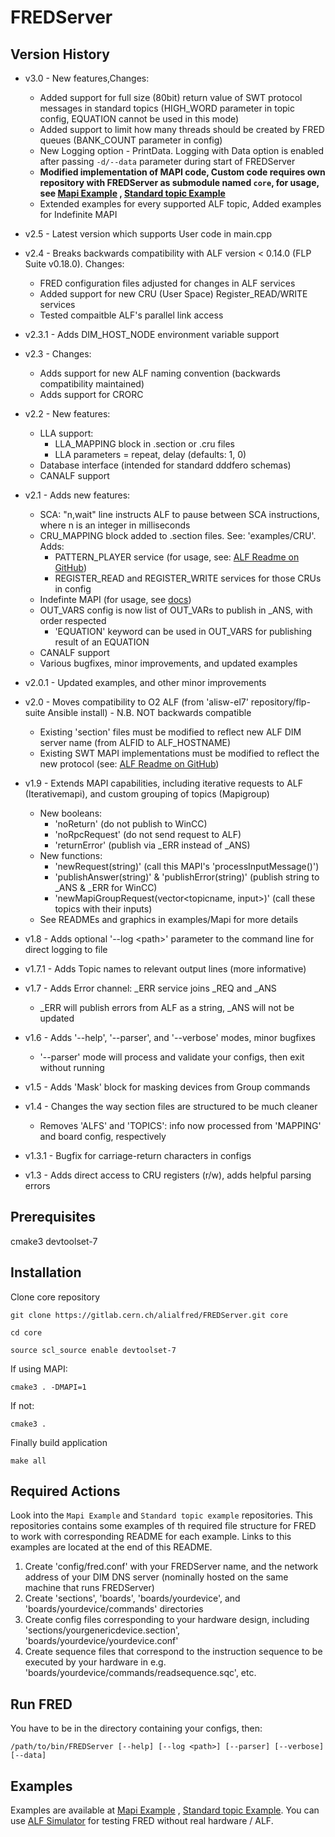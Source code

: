 # FREDServer

## Version History
* v3.0 - New features,Changes:
  - Added support for full size (80bit) return value of SWT protocol messages in standard topics (HIGH_WORD parameter in topic config, EQUATION cannot be used in this mode)
  - Added support to limit how many threads should be created by FRED queues (BANK_COUNT parameter in config)
  - New Logging option - PrintData. Logging with Data option is enabled after passing `-d/--data` parameter during start of FREDServer
  - **Modified implementation of MAPI code, Custom code requires own repository with FREDServer as submodule named `core`, for usage, see [Mapi Example](https://gitlab.cern.ch/alialfred/fred_mapiexample) , [Standard topic Example](https://gitlab.cern.ch/alialfred/fred_example)**
  - Extended examples for every supported ALF topic, Added examples for Indefinite MAPI

* v2.5 - Latest version which supports User code in main.cpp
* v2.4 - Breaks backwards compatibility with ALF version < 0.14.0 (FLP Suite v0.18.0). Changes:
  - FRED configuration files adjusted for changes in ALF services
  - Added support for new CRU (User Space) Register_READ/WRITE services
  - Tested compaitble ALF's parallel link access
* v2.3.1 - Adds DIM_HOST_NODE environment variable support
* v2.3 - Changes:
  - Adds support for new ALF naming convention (backwards compatibility maintained)
  - Adds support for CRORC
* v2.2 - New features:
  - LLA support:
    - LLA_MAPPING block in .section or .cru files
    - LLA parameters = repeat, delay (defaults: 1, 0)
  - Database interface (intended for standard dddfero schemas)
  - CANALF support
* v2.1 - Adds new features:
  - SCA: "n,wait" line instructs ALF to pause between SCA instructions, where n is an integer in milliseconds
  - CRU_MAPPING block added to .section files. See: 'examples/CRU'. Adds:
    - PATTERN_PLAYER service (for usage, see: [ALF Readme on GitHub](https://github.com/AliceO2Group/ALF#pattern_player))
    - REGISTER_READ and REGISTER_WRITE services for those CRUs in config
  - Indefinte MAPI (for usage, see [docs](https://espace.cern.ch/alicecontrols/ALICE%20DCS%20Wiki/ALFRED%20Wiki.aspx))
  - OUT_VARS config is now list of OUT_VARs to publish in _ANS, with order respected
    - 'EQUATION' keyword can be used in OUT_VARS for publishing result of an EQUATION
  - CANALF support
  - Various bugfixes, minor improvements, and updated examples
* v2.0.1 - Updated examples, and other minor improvements
* v2.0 - Moves compatibility to O2 ALF (from 'alisw-el7' repository/flp-suite Ansible install) - N.B. NOT backwards compatible
  - Existing 'section' files must be modified to reflect new ALF DIM server name (from ALFID to ALF_HOSTNAME)
  - Existing SWT MAPI implementations must be modified to reflect the new protocol (see: [ALF Readme on GitHub](https://github.com/AliceO2Group/ALF/blob/master/README.md))
* v1.9 - Extends MAPI capabilities, including iterative requests to ALF (Iterativemapi), and custom grouping of topics (Mapigroup)
  - New booleans: 
    - 'noReturn' (do not publish to WinCC)
    - 'noRpcRequest' (do not send request to ALF)
    - 'returnError' (publish via _ERR instead of _ANS)
  - New functions: 
    - 'newRequest(string)' (call this MAPI's 'processInputMessage()')
    - 'publishAnswer(string)' & 'publishError(string)' (publish string to _ANS & _ERR for WinCC)
    - 'newMapiGroupRequest(vector<topicname, input>)' (call these topics with their inputs)
  - See READMEs and graphics in examples/Mapi for more details
* v1.8 - Adds optional '--log \<path\>' parameter to the command line for direct logging to file
* v1.7.1 - Adds Topic names to relevant output lines (more informative)
* v1.7 - Adds Error channel: _ERR service joins _REQ and _ANS
  - _ERR will publish errors from ALF as a string, _ANS will not be updated
* v1.6 - Adds '--help', '--parser', and '--verbose' modes, minor bugfixes
  - '--parser' mode will process and validate your configs, then exit without running
* v1.5 - Adds 'Mask' block for masking devices from Group commands
* v1.4 - Changes the way section files are structured to be much cleaner
  - Removes 'ALFS' and 'TOPICS': info now processed from 'MAPPING' and board config, respectively
* v1.3.1 - Bugfix for carriage-return characters in configs
* v1.3 - Adds direct access to CRU registers (r/w), adds helpful parsing errors

## Prerequisites

cmake3 devtoolset-7

## Installation
Clone core repository
```
git clone https://gitlab.cern.ch/alialfred/FREDServer.git core

cd core

source scl_source enable devtoolset-7
```
If using MAPI:
```
cmake3 . -DMAPI=1
```
If not:
```
cmake3 .
```
Finally build application
```
make all
```

## Required Actions

Look into the `Mapi Example` and `Standard topic example` repositories.
This repositories contains some examples of th required file structure for FRED to work with corresponding README for each example. Links to this examples are located at the end of this README.

1. Create 'config/fred.conf' with your FREDServer name, and the network address of your DIM DNS server (nominally hosted on the same machine that runs FREDServer)
2. Create 'sections', 'boards', 'boards/yourdevice', and 'boards/yourdevice/commands' directories
3. Create config files corresponding to your hardware design, including 'sections/yourgenericdevice.section', 'boards/yourdevice/yourdevice.conf'
4. Create sequence files that correspond to the instruction sequence to be executed by your hardware in e.g. 'boards/yourdevice/commands/readsequence.sqc', etc.



## Run FRED

You have to be in the directory containing your configs, then:
```
/path/to/bin/FREDServer [--help] [--log <path>] [--parser] [--verbose] [--data]
```
## Examples

Examples are available at [Mapi Example](https://gitlab.cern.ch/alialfred/fred_mapiexample) , [Standard topic Example](https://gitlab.cern.ch/alialfred/fred_example). You can use [ALF Simulator](https://gitlab.cern.ch/alice-dcs-kosiceteam/alf-simulator) for testing FRED without real hardware / ALF.